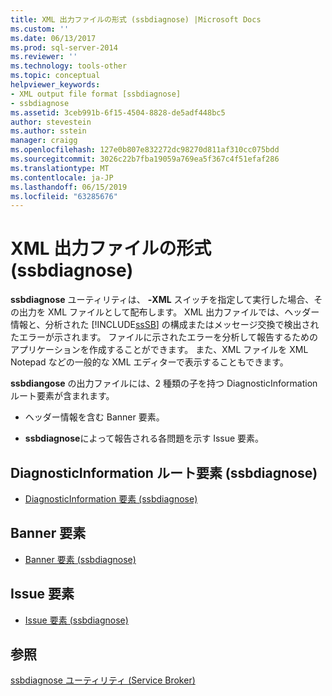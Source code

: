 ```yaml
---
title: XML 出力ファイルの形式 (ssbdiagnose) |Microsoft Docs
ms.custom: ''
ms.date: 06/13/2017
ms.prod: sql-server-2014
ms.reviewer: ''
ms.technology: tools-other
ms.topic: conceptual
helpviewer_keywords:
- XML output file format [ssbdiagnose]
- ssbdiagnose
ms.assetid: 3ceb991b-6f15-4504-8828-de5adf448bc5
author: stevestein
ms.author: sstein
manager: craigg
ms.openlocfilehash: 127e0b807e832272dc98270d811af310cc075bdd
ms.sourcegitcommit: 3026c22b7fba19059a769ea5f367c4f51efaf286
ms.translationtype: MT
ms.contentlocale: ja-JP
ms.lasthandoff: 06/15/2019
ms.locfileid: "63285676"
---
```

# <a name="xml-output-file-format-ssbdiagnose"></a>XML 出力ファイルの形式 (ssbdiagnose)
  **ssbdiagnose** ユーティリティは、 **-XML** スイッチを指定して実行した場合、その出力を XML ファイルとして配布します。 XML 出力ファイルでは、ヘッダー情報と、分析された [!INCLUDE[ssSB](../../includes/sssb-md.md)] の構成またはメッセージ交換で検出されたエラーが示されます。 ファイルに示されたエラーを分析して報告するためのアプリケーションを作成することができます。 また、XML ファイルを XML Notepad などの一般的な XML エディターで表示することもできます。  
  
 **ssbdiangose** の出力ファイルには、2 種類の子を持つ DiagnosticInformation ルート要素が含まれます。  
  
-   ヘッダー情報を含む Banner 要素。  
  
-   **ssbdiagnose**によって報告される各問題を示す Issue 要素。  
  
## <a name="diagnosticinformation-root-element"></a>DiagnosticInformation ルート要素 (ssbdiagnose)  
  
-   [DiagnosticInformation 要素 &#40;ssbdiagnose&#41;](diagnosticinformation-element-ssbdiagnose.md)  
  
## <a name="banner-element"></a>Banner 要素  
  
-   [Banner 要素 &#40;ssbdiagnose&#41;](banner-element-ssbdiagnose.md)  
  
## <a name="issue-element"></a>Issue 要素  
  
-   [Issue 要素 &#40;ssbdiagnose&#41;](issue-element-ssbdiagnose.md)  
  
## <a name="see-also"></a>参照  
 [ssbdiagnose ユーティリティ &#40;Service Broker&#41;](ssbdiagnose-utility-service-broker.md)  
  
  
